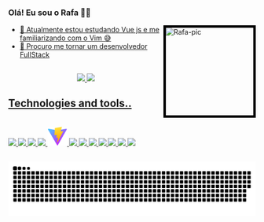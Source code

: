 ### Olá! Eu sou o Rafa 👋😀

<a align="left" href="//picrew.me/image_maker/197705"><img align="right" alt="Rafa-pic" height="178" width="178" style="border:5px solid black" src="https://cdn.discordapp.com/attachments/698428639339085837/1009476158062076116/output-onlinegiftools.gif">
  
- 🌱 Atualmente estou estudando Vue js e me familiarizando com o Vim 😅
- 👯 Procuro me tornar um desenvolvedor FullStack



##
<div align="center">
  <a href="https://github.com/RafaelM4gn">
  <img height="180em" src="https://github-readme-stats.vercel.app/api?username=RafaelM4gn&show_icons=true&theme=onedark&include_all_commits=true&count_private=true"/>
  <img height="180em" src="https://github-readme-stats.vercel.app/api/top-langs/?username=RafaelM4gn&layout=compact&langs_count=7&theme=onedark"/>
</div>

## Technologies and tools..
   
<div style="display: inline_block"><br>
  <a href="//www.java.com"><img width="40" src="https://cdn.jsdelivr.net/gh/devicons/devicon/icons/java/java-original.svg" /> 
  <a href="//www.python.org"><img width="40" src="https://cdn.jsdelivr.net/gh/devicons/devicon/icons/python/python-original.svg" />
  <a href="//cplusplus.com"><img width="40" src="https://cdn.jsdelivr.net/gh/devicons/devicon/icons/cplusplus/cplusplus-original.svg" />
  <a href="//docs.microsoft.com/en-us/dotnet/csharp/"><img width="40" src="https://cdn.jsdelivr.net/gh/devicons/devicon/icons/csharp/csharp-original.svg" />
  <a href="//vitejs.dev"><img width="40" src="pics/vite.svg">
  <a href="//vuejs.org"><img width="40" src="https://cdn.jsdelivr.net/gh/devicons/devicon/icons/vuejs/vuejs-original.svg" />
  <a href="//nuxtjs.org"><img width="40" src="https://cdn.jsdelivr.net/gh/devicons/devicon/icons/nuxtjs/nuxtjs-original.svg" />
  <a href="//vuetify.com"><img width="40" src="https://cdn.jsdelivr.net/gh/devicons/devicon/icons/vuetify/vuetify-original.svg" />
  <a href="//docker.com"><img width="40" src="https://cdn.jsdelivr.net/gh/devicons/devicon/icons/docker/docker-original.svg" />
  <a href="//git-scm.com"><img width="40" src="https://cdn.jsdelivr.net/gh/devicons/devicon/icons/git/git-original.svg" />
  <a href="//lua.org"><img width="40" src="https://cdn.jsdelivr.net/gh/devicons/devicon/icons/lua/lua-original.svg" />
  <a href="//neovim.io"><img width="40" src="https://avatars.githubusercontent.com/u/6471485?s=200&v=4">
</div>


##

 ![Snake animation](https://github.com/RafaelM4gn/RafaelM4gn/blob/output/github-contribution-grid-snake.svg)






<!--
![Snake animation](https://github.com/Math-Vieira/Math-Vieira/blob/output/github-contribution-grid-snake.svg)

</div>


**RafaelM4gn/RafaelM4gn** is a ✨ _special_ ✨ repository because its `README.md` (this file) appears on your GitHub profile.

Here are some ideas to get you started:

- 🔭 I’m currently working on ...
- 🌱 I’m currently learning ...
- 👯 I’m looking to collaborate on ...
- 🤔 I’m looking for help with ...
- 💬 Ask me about ...
- 📫 How to reach me: ...
- 😄 Pronouns: ...
- ⚡ Fun fact: ...
-->

